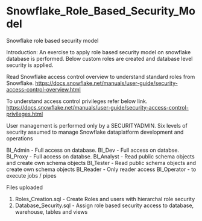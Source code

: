 # Snowflake_Role_Based_Security_Model
Snowflake role based security model

Introduction: An exercise to apply role based security model on snowflake database is performed. Below custom roles are created and database level security is applied.

Read Snowflake access control overview to understand standard roles from Snowflake.
https://docs.snowflake.net/manuals/user-guide/security-access-control-overview.html

To understand access control privileges refer below link.
https://docs.snowflake.net/manuals/user-guide/security-access-control-privileges.html

User management is performed only by a SECURITYADMIN.
Six levels of security assumed to manage Snowflake dataplatform development and operations 

BI_Admin - Full access on database.
BI_Dev   - Full access on databse.
BI_Proxy - Full access on databse.
BI_Analyst - Read public schema objects and create own schema objects 
BI_Tester - Read public schema objects and create own schema objects
BI_Reader - Only reader access
BI_Operator - to execute jobs / pipes

Files uploaded
1. Roles_Creation.sql     - Create Roles and users with hierarchal role security
2. Database_Security.sql  - Assign role based security access to database, warehouse, tables and views  
